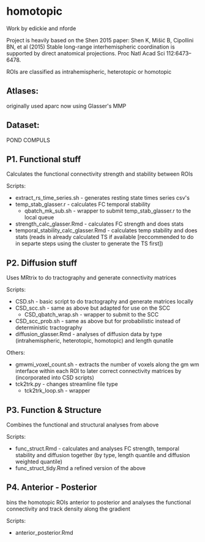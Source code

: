 # homotopic

Work by edickie and nforde

Project is heavily based on the Shen 2015 paper:
Shen K, Mišić B, Cipollini BN, et al (2015) 
Stable long-range interhemispheric coordination is supported by direct anatomical projections. Proc Natl Acad Sci 112:6473–6478.

ROIs are classified as intrahemispheric, heterotopic or homotopic 

## Atlases: 
originally used aparc
now using Glasser's MMP


## Dataset:
POND 
COMPULS

## P1. Functional stuff 
Calculates the functional connectivity strength and stability between ROIs

Scripts:
- extract_rs_time_series.sh - generates resting state times series csv's 
- temp_stab_glasser.r - calculates FC temporal stability 
	- qbatch_mk_sub.sh - wrapper to submit temp_stab_glasser.r to the local queue
- strength_calc_glasser.Rmd - calculates FC strength and does stats
- temporal_stability_calc_glasser.Rmd - calculates temp stability and does stats (reads in already calculated TS if available [reccommended to do in separte steps using the cluster to generate the TS first])


## P2. Diffusion stuff 
Uses MRtrix to do tractography and generate connectivity matrices

Scripts:
- CSD.sh - basic script to do tractography and generate matrices locally
- CSD_scc.sh - same as above but adapted for use on the SCC
	- CSD_qbatch_wrap.sh - wrapper to submit to the SCC
- CSD_scc_prob.sh - same as above but for probabilistic instead of deterministic tractography
- diffusion_glasser.Rmd - analyses of diffusion data by type (intrahemispheric, heterotopic, homotopic) and length qunatile
 

Others:
- gmwmi_voxel_count.sh - extracts the number of voxels along the gm wm interface within each ROI to later correct connectivity matrices by (incorporated into CSD scripts)
- tck2trk.py - changes streamline file type
	- tck2trk_loop.sh - wrapper


## P3. Function & Structure 
Combines the functional and structural analyses from above

Scripts:
- func_struct.Rmd - calculates and analyses FC strength, temporal stability and diffusion together (by type, length quantile and diffusion weighted quantile)
- func_struct_tidy.Rmd a refined version of the above

## P4. Anterior - Posterior 
bins the homotopic ROIs anterior to posterior and analyses the functional connectivity and track density along the gradient

Scripts:
- anterior_posterior.Rmd
